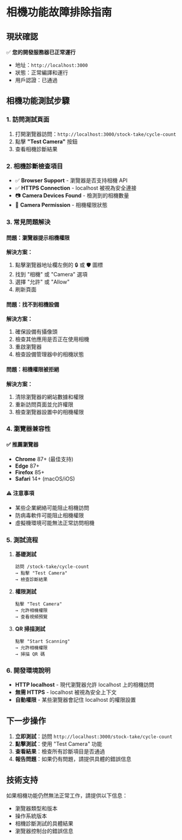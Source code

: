 # 相機功能故障排除指南

## 現狀確認

✅ **您的開發服務器已正常運行**
- 地址：`http://localhost:3000`
- 狀態：正常編譯和運行
- 用戶認證：已通過

## 相機功能測試步驟

### 1. 訪問測試頁面
1. 打開瀏覽器訪問：`http://localhost:3000/stock-take/cycle-count`
2. 點擊 **"Test Camera"** 按鈕
3. 查看相機診斷結果

### 2. 相機診斷檢查項目
- ✅ **Browser Support** - 瀏覽器是否支持相機 API
- ✅ **HTTPS Connection** - localhost 被視為安全連接
- 📷 **Camera Devices Found** - 檢測到的相機數量
- 🔐 **Camera Permission** - 相機權限狀態

### 3. 常見問題解決

#### 問題：瀏覽器提示相機權限
**解決方案：**
1. 點擊瀏覽器地址欄左側的 🔒 或 🛡️ 圖標
2. 找到 "相機" 或 "Camera" 選項
3. 選擇 "允許" 或 "Allow"
4. 刷新頁面

#### 問題：找不到相機設備
**解決方案：**
1. 確保設備有攝像頭
2. 檢查其他應用是否正在使用相機
3. 重啟瀏覽器
4. 檢查設備管理器中的相機狀態

#### 問題：相機權限被拒絕
**解決方案：**
1. 清除瀏覽器的網站數據和權限
2. 重新訪問頁面並允許權限
3. 檢查瀏覽器設置中的相機權限

### 4. 瀏覽器兼容性

#### ✅ 推薦瀏覽器
- **Chrome** 87+ (最佳支持)
- **Edge** 87+
- **Firefox** 85+
- **Safari** 14+ (macOS/iOS)

#### ⚠️ 注意事項
- 某些企業網絡可能阻止相機訪問
- 防病毒軟件可能阻止相機權限
- 虛擬機環境可能無法正常訪問相機

### 5. 測試流程

1. **基礎測試**
   ```
   訪問 /stock-take/cycle-count
   → 點擊 "Test Camera"
   → 檢查診斷結果
   ```

2. **權限測試**
   ```
   點擊 "Test Camera"
   → 允許相機權限
   → 查看視頻預覽
   ```

3. **QR 掃描測試**
   ```
   點擊 "Start Scanning"
   → 允許相機權限
   → 掃描 QR 碼
   ```

### 6. 開發環境說明

- **HTTP localhost** - 現代瀏覽器允許 localhost 上的相機訪問
- **無需 HTTPS** - localhost 被視為安全上下文
- **自動權限** - 某些瀏覽器會記住 localhost 的權限設置

## 下一步操作

1. **立即測試**：訪問 `http://localhost:3000/stock-take/cycle-count`
2. **點擊測試**：使用 "Test Camera" 功能
3. **查看結果**：檢查所有診斷項目是否通過
4. **報告問題**：如果仍有問題，請提供具體的錯誤信息

## 技術支持

如果相機功能仍然無法正常工作，請提供以下信息：
- 瀏覽器類型和版本
- 操作系統版本
- 相機診斷測試的具體結果
- 瀏覽器控制台的錯誤信息 
